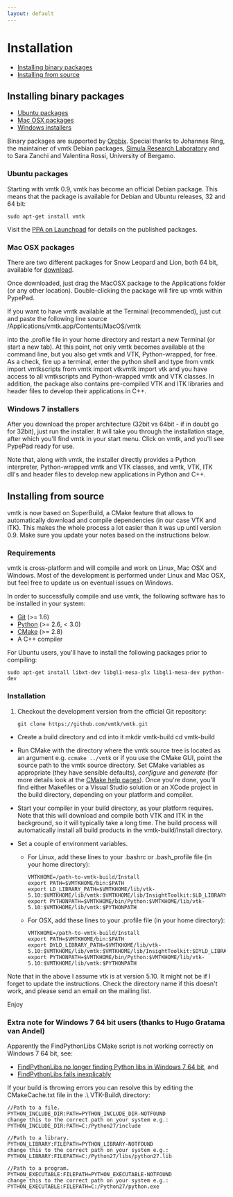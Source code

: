 ```yaml
---
layout: default
---
```


Installation
============

- [Installing binary packages](#Binaries)
- [Installing from source](#Source)

<a id="Binaries"></a>

## Installing binary packages

- [Ubuntu packages](#Ubuntu)
- [Mac OSX packages](#OSX)
- [Windows installers](#Windows)

Binary packages are supported by [Orobix](http://www.orobix.com). Special thanks to Johannes Ring, the maintainer of vmtk Debian packages, [Simula Research Laboratory](http://www.simula.no) and to Sara Zanchi and Valentina Rossi, University of Bergamo.

<a id="Ubuntu"></a>
### Ubuntu packages

Starting with vmtk 0.9, vmtk has become an official Debian package. This means that the package is available for Debian and Ubuntu releases, 32 and 64 bit:

    sudo apt-get install vmtk

Visit the [PPA on Launchpad](https://launchpad.net/~vmtk-packaging/+archive/ppa) for details on the published packages.

<a id="OSX"></a>
### Mac OSX packages

There are two different packages for Snow Leopard and Lion, both 64 bit, available for [download](http://sourceforge.net/projects/vmtk/files/).

Once downloaded, just drag the MacOSX package to the Applications folder (or any other location). Double-clicking the package will fire up vmtk within PypePad.

If you want to have vmtk available at the Terminal (recommended), just cut and paste the following line
    source /Applications/vmtk.app/Contents/MacOS/vmtk

into the .profile file in your home directory and restart a new Terminal (or start a new tab). At this point, not only vmtk becomes available at the command line, but you also get vmtk and VTK, Python-wrapped, for free. As a check, fire up a terminal, enter the python shell and type
    from vmtk import vmtkscripts
    from vmtk import vtkvmtk
    import vtk
and you have access to all vmtkscripts and Python-wrapped vmtk and VTK classes. In addition, the package also contains pre-compiled VTK and ITK libraries and header files to develop their applications in C++.

<a id="Windows"></a>
### Windows 7 installers

After you download the proper architecture (32bit vs 64bit - if in doubt go for 32bit), just run the installer. It will take you through the installation stage, after which you'll find vmtk in your start menu. Click on vmtk, and you'll see PypePad ready for use.

Note that, along with vmtk, the installer directly provides a Python interpreter, Python-wrapped vmtk and VTK classes, and vmtk, VTK, ITK dll's and header files to develop new applications in Python and C++.

<a id="Source"></a>
## Installing from source

vmtk is now based on SuperBuild, a CMake feature that allows to automatically download and compile dependencies (in our case VTK and ITK). This makes the whole process a lot easier than it was up until version 0.9. Make sure you update your notes based on the instructions below.

### Requirements

vmtk is cross-platform and will compile and work on Linux, Mac OSX and Windows. Most of the development is performed under Linux and Mac OSX, but feel free to update us on eventual issues on Windows.

In order to successfully compile and use vmtk, the following software has to be installed in your system:

- [Git](http://www.git-scm.org) (>= 1.6)
- [Python](http://www.python.org) (>= 2.6, < 3.0)
- [CMake](http://www.cmake.org) (>= 2.8)
- A C++ compiler

For Ubuntu users, you'll have to install the following packages prior to compiling:

    sudo apt-get install libxt-dev libgl1-mesa-glx libgl1-mesa-dev python-dev

### Installation

1. Checkout the development version from the official Git repository:

    `git clone https://github.com/vmtk/vmtk.git`

- Create a build directory and cd into it
    mkdir vmtk-build
    cd vmtk-build

- Run CMake with the directory where the vmtk source tree is located as an argument e.g. 
    `ccmake ../vmtk`
or if you use the CMake GUI, point the source path to the vmtk source directory.
Set CMake variables as appropriate (they have sensible defaults), *configure* and *generate* (for more details look at the [CMake help pages](http://www.cmake.org/cmake/help/runningcmake.html)). Once you're done, you'll find either Makefiles or a Visual Studio solution or an XCode project in the build directory, depending on your platform and compiler.

- Start your compiler in your build directory, as your platform requires. Note that this will download and compile both VTK and ITK in the background, so it will typically take a long time. The build process will automatically install all build products in the vmtk-build/Install directory.

- Set a couple of environment variables. 

  - For Linux, add these lines to your .bashrc or .bash_profile file (in your home directory):
  
        VMTKHOME=/path-to-vmtk-build/Install
        export PATH=$VMTKHOME/bin:$PATH
        export LD_LIBRARY_PATH=$VMTKHOME/lib/vtk-5.10:$VMTKHOME/lib/vmtk:$VMTKHOME/lib/InsightToolkit:$LD_LIBRARY_PATH
        export PYTHONPATH=$VMTKHOME/bin/Python:$VMTKHOME/lib/vtk-5.10:$VMTKHOME/lib/vmtk:$PYTHONPATH

  - For OSX, add these lines to your .profile file (in your home directory):
  
        VMTKHOME=/path-to-vmtk-build/Install
        export PATH=$VMTKHOME/bin:$PATH
        export DYLD_LIBRARY_PATH=$VMTKHOME/lib/vtk-5.10:$VMTKHOME/lib/vmtk:$VMTKHOME/lib/InsightToolkit:$DYLD_LIBRARY_PATH
        export PYTHONPATH=$VMTKHOME/bin/Python:$VMTKHOME/lib/vtk-5.10:$VMTKHOME/lib/vmtk:$PYTHONPATH

Note that in the above I assume vtk is at version 5.10. It might not be if I forget to update the instructions. Check the directory name if this doesn't work, and please send an email on the mailing list.

Enjoy


### Extra note for Windows 7 64 bit users (thanks to Hugo Gratama van Andel)

Apparently the FindPythonLibs CMake script is not working correctly on Windows 7 64 bit, see:
- [FindPythonLibs no longer finding Python libs in Windows 7 64 bit](http://www.cmake.org/pipermail/cmake/2011-July/045471.html), and
- [FindPythonLibs fails inexplicably](http://www.cmake.org/pipermail/cmake/2011-November/047820.html)

If your build is throwing errors you can resolve this by editing the CMakeCache.txt file in the .\ VTK-Build\ directory:

    //Path to a file.
    PYTHON_INCLUDE_DIR:PATH=PYTHON_INCLUDE_DIR-NOTFOUND
    change this to the correct path on your system e.g.:
    PYTHON_INCLUDE_DIR:PATH=C:/Python27/include
    
    //Path to a library.
    PYTHON_LIBRARY:FILEPATH=PYTHON_LIBRARY-NOTFOUND
    change this to the correct path on your system e.g.:
    PYTHON_LIBRARY:FILEPATH=C:/Python27/libs/python27.lib
    
    //Path to a program.
    PYTHON_EXECUTABLE:FILEPATH=PYTHON_EXECUTABLE-NOTFOUND
    change this to the correct path on your system e.g.:
    PYTHON_EXECUTABLE:FILEPATH=C:/Python27/python.exe

